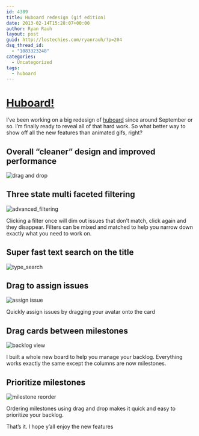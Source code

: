 ```yaml
---
id: 4389
title: Huboard redesign (gif edition)
date: 2013-02-14T15:28:07+00:00
author: Ryan Rauh
layout: post
guid: http://lostechies.com/ryanrauh/?p=204
dsq_thread_id:
  - "1083323248"
categories:
  - Uncategorized
tags:
  - huboard
---
```

# [Huboard!](http://huboard.com)

I&#8217;ve been working on a big redesign of [huboard](https://github.com/rauhryan/huboard) since around September or so. I&#8217;m finally ready to reveal all of that hard work. So what better way to show off all the new features than animated gifs, right?

## Overall &#8220;cleaner&#8221; design and improved performance

![drag and drop](http://f.cl.ly/items/201A161R0l2m161L3x2p/drag_and_drop.gif)

## Three state multi faceted filtering

![advanced_filtering](http://f.cl.ly/items/232H2o3H0Z1c1c2k0o3T/advanced_filtering.gif)

Clicking a filter once will dim out issues that don&#8217;t match, click again and they disappear. Filters can be mixed and matched to help you narrow down exactly what you need to work on.

## Super fast text search on the title

![type_search](http://f.cl.ly/items/2N1U131v2k0c1T110Y0O/type_search.gif)

## Drag to assign issues

![assign issue](http://f.cl.ly/items/1Q071r1j1Z0S1L1y3w2O/assign_issue.gif)

Quickly assign issues by dragging your avatar onto the card

## Drag cards between milestones

![backlog view](http://cl.ly/image/2H1t1y3s2F14/backlog_drag_and_drop.gif)

I built a whole new board to help you manage your backlog. Everything works exactly the same except the columns are now milestones.

## Prioritize milestones

![milestone reorder](http://f.cl.ly/items/0A3f2C2K0B263N2p3I3L/milestone_reorder.gif)

Ordering milestones using drag and drop makes it quick and easy to prioritize your backlog.

That&#8217;s it. I hope y&#8217;all enjoy the new features